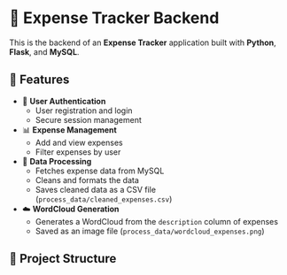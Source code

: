 # 💼 Expense Tracker Backend

This is the backend of an **Expense Tracker** application built with **Python**, **Flask**, and **MySQL**.

## 🚀 Features

- 🔐 **User Authentication**
  - User registration and login
  - Secure session management
- 📊 **Expense Management**
  - Add and view expenses
  - Filter expenses by user
- 🧹 **Data Processing**
  - Fetches expense data from MySQL
  - Cleans and formats the data
  - Saves cleaned data as a CSV file (`process_data/cleaned_expenses.csv`)
- ☁️ **WordCloud Generation**
  - Generates a WordCloud from the `description` column of expenses
  - Saved as an image file (`process_data/wordcloud_expenses.png`)

## 📁 Project Structure

